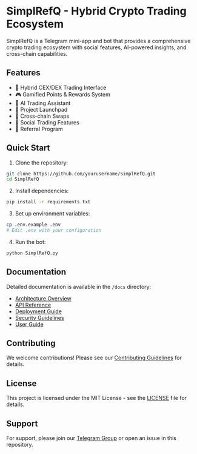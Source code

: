 # SimplRefQ - Hybrid Crypto Trading Ecosystem

SimplRefQ is a Telegram mini-app and bot that provides a comprehensive crypto trading ecosystem with social features, AI-powered insights, and cross-chain capabilities.

## Features

- 🚀 Hybrid CEX/DEX Trading Interface
- 🎮 Gamified Points & Rewards System
- 🤖 AI Trading Assistant
- 🚀 Project Launchpad
- 🔄 Cross-chain Swaps
- 👥 Social Trading Features
- 🎯 Referral Program

## Quick Start

1. Clone the repository:
```bash
git clone https://github.com/yourusername/SimplRefQ.git
cd SimplRefQ
```

2. Install dependencies:
```bash
pip install -r requirements.txt
```

3. Set up environment variables:
```bash
cp .env.example .env
# Edit .env with your configuration
```

4. Run the bot:
```bash
python SimplRefQ.py
```

## Documentation

Detailed documentation is available in the `/docs` directory:

- [Architecture Overview](docs/architecture.md)
- [API Reference](docs/api.md)
- [Deployment Guide](docs/deployment.md)
- [Security Guidelines](docs/security.md)
- [User Guide](docs/user-guide.md)

## Contributing

We welcome contributions! Please see our [Contributing Guidelines](CONTRIBUTING.md) for details.

## License

This project is licensed under the MIT License - see the [LICENSE](LICENSE) file for details.

## Support

For support, please join our [Telegram Group](https://t.me/simplrefq) or open an issue in this repository.
